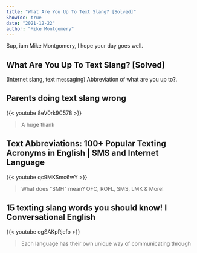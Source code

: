 ```yaml
---
title: "What Are You Up To Text Slang? [Solved]"
ShowToc: true 
date: "2021-12-22"
author: "Mike Montgomery" 
---
```


Sup, iam Mike Montgomery, I hope your day goes well.
## What Are You Up To Text Slang? [Solved]
(Internet slang, text messaging) Abbreviation of what are you up to?.

## Parents doing text slang wrong
{{< youtube 8eV0rk9C578 >}}
>A huge thank 

## Text Abbreviations: 100+ Popular Texting Acronyms in English | SMS and Internet Language
{{< youtube qc9MKSmc6wY >}}
>What does "SMH" mean? OFC, ROFL, SMS, LMK & More! 

## 15 texting slang words you should know! l Conversational English
{{< youtube egSAKpRjefo >}}
>Each language has their own unique way of communicating through 

